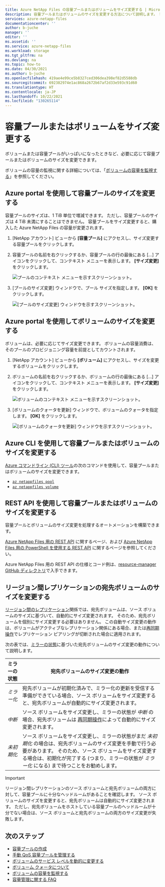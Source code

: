 ```yaml
---
title: Azure NetApp Files の容量プールまたはボリュームをサイズ変更する | Microsoft Docs
description: 容量プールまたはボリュームのサイズを変更する方法について説明します。 容量プールをサイズ変更すると、購入した Azure NetApp Files の容量が変更されます。
services: azure-netapp-files
documentationcenter: ''
author: b-juche
manager: ''
editor: ''
ms.assetid: ''
ms.service: azure-netapp-files
ms.workload: storage
ms.tgt_pltfrm: na
ms.devlang: na
ms.topic: how-to
ms.date: 04/30/2021
ms.author: b-juche
ms.openlocfilehash: 419ae4e99ce5b8327ced306dea398ef82d5588db
ms.sourcegitcommit: 692382974e1ac868a2672b67af2d33e593c91d60
ms.translationtype: HT
ms.contentlocale: ja-JP
ms.lasthandoff: 10/22/2021
ms.locfileid: "130265114"
---
```

# <a name="resize-a-capacity-pool-or-a-volume"></a>容量プールまたはボリュームをサイズ変更する
ボリュームまたは容量プールがいっぱいになったときなど、必要に応じて容量プールまたはボリュームのサイズを変更できます。 

ボリュームの容量の監視に関する詳細については、「[ボリュームの容量を監視する](monitor-volume-capacity.md)」を参照してください。

## <a name="resize-the-capacity-pool-using-the-azure-portal"></a>Azure portal を使用して容量プールのサイズを変更する 

容量プールのサイズは、1 TiB 単位で増減できます。 ただし、容量プールのサイズは 4 TiB 未満にすることはできません。 容量プールをサイズ変更すると、購入した Azure NetApp Files の容量が変更されます。

1. [NetApp アカウント] ビューから **[容量プール]** にアクセスし、サイズ変更する容量プールをクリックします。
2. 容量プールの名前を右クリックするか、容量プールの行の最後にある […] アイコンをクリックして、コンテキスト メニューを表示します。 **[サイズ変更]** をクリックします。 

    ![プールのコンテキスト メニューを示すスクリーンショット。](../media/azure-netapp-files/resize-pool-context-menu.png)  

3. [プールのサイズ変更] ウィンドウで、プール サイズを指定します。  **[OK]** をクリックします。

    ![[プールのサイズ変更] ウィンドウを示すスクリーンショット。](../media/azure-netapp-files/resize-pool-window.png) 

## <a name="resize-a-volume-using-the-azure-portal"></a>Azure portal を使用してボリュームのサイズを変更する

ボリュームは、必要に応じてサイズ変更できます。 ボリュームの容量消費は、そのプールのプロビジョニング容量を前提としてカウントされます。

1. [NetApp アカウント] ビューから **[ボリューム]** にアクセスし、サイズを変更するボリュームをクリックします。
2. ボリュームの名前を右クリックするか、ボリュームの行の最後にある […] アイコンをクリックして、コンテキスト メニューを表示します。 **[サイズ変更]** をクリックします。

    ![ボリュームのコンテキスト メニューを示すスクリーンショット。](../media/azure-netapp-files/resize-volume-context-menu.png) 
    
3. [ボリュームのクォータを更新] ウィンドウで、ボリュームのクォータを指定します。 **[OK]** をクリックします。   

    ![[ボリュームのクォータを更新] ウィンドウを示すスクリーンショット。](../media/azure-netapp-files/resize-volume-quota-window.png) 

## <a name="resizing-the-capacity-pool-or-a-volume-using-azure-cli"></a>Azure CLI を使用して容量プールまたはボリュームのサイズを変更する  

[Azure コマンドライン (CLI) ツール](azure-netapp-files-sdk-cli.md)の次のコマンドを使用して、容量プールまたはボリュームのサイズを変更できます。

* [`az netappfiles pool`](/cli/azure/netappfiles/pool?preserve-view=true&view=azure-cli-latest)
* [`az netappfiles volume`](/cli/azure/netappfiles/volume?preserve-view=true&view=azure-cli-latest)

## <a name="resizing-the-capacity-pool-or-a-volume-using-rest-api"></a>REST API を使用して容量プールまたはボリュームのサイズを変更する

容量プールとボリュームのサイズ変更を処理するオートメーションを構築できます。   

[Azure NetApp Files 用の REST API](azure-netapp-files-develop-with-rest-api.md) に関するページ、および [Azure NetApp Files 用の PowerShell を使用する REST API](develop-rest-api-powershell.md) に関するページを参照してください。 

Azure NetApp Files 用の REST API の仕様とコード例は、[resource-manager GitHub ディレクトリ](https://github.com/Azure/azure-rest-api-specs/tree/master/specification/netapp/resource-manager/Microsoft.NetApp/stable)で入手できます。 

## <a name="resize-a-cross-region-replication-destination-volume"></a>リージョン間レプリケーションの宛先ボリュームのサイズを変更する 

[リージョン間のレプリケーション](cross-region-replication-introduction.md)関係では、宛先ボリュームは、ソース ボリュームのサイズに基づいて、自動的にサイズ変更されます。 そのため、宛先ボリュームを個別にサイズ変更する必要はありません。 この自動サイズ変更の動作は、ボリュームがアクティブなレプリケーション関係にある場合、または[再同期操作](cross-region-replication-manage-disaster-recovery.md#resync-replication)でレプリケーション ピアリングが切断された場合に適用されます。 

次の表では、[ミラーの状態](cross-region-replication-display-health-status.md)に基づいた宛先ボリュームのサイズ変更の動作について説明します。

|  ミラーの状態  | 宛先ボリュームのサイズ変更の動作 |
|-|-|
| *ミラー化* | 宛先ボリュームが初期化済みで、ミラー化の更新を受信する準備ができている場合、ソース ボリュームをサイズ変更すると、宛先ボリュームが自動的にサイズ変更されます。 |
| *中断* | ソース ボリュームをサイズ変更し、ミラーの状態が *中断* の場合、宛先ボリュームは [再同期操作](cross-region-replication-manage-disaster-recovery.md#resync-replication)によって自動的にサイズ変更されます。  |
| *未初期化* | ソース ボリュームをサイズ変更し、ミラーの状態がまだ *未初期化* の場合は、宛先ボリュームのサイズ変更を手動で行う必要があります。 そのため、ソース ボリュームをサイズ変更する場合は、初期化が完了する (つまり、ミラーの状態が *ミラー化* になる) まで待つことをお勧めします。 | 

> [!IMPORTANT]
> リージョン間レプリケーションのソース ボリュームと宛先ボリュームの両方に対して、容量プールに十分なヘッドルームがあることを確認します。 ソース ボリュームのサイズを変更すると、宛先ボリュームは自動的にサイズ変更されます。 ただし、宛先ボリュームをホストしている容量プールのヘッドルームが十分でない場合は、ソース ボリュームと宛先ボリュームの両方のサイズ変更が失敗します。

## <a name="next-steps"></a>次のステップ

- [容量プールの作成](azure-netapp-files-set-up-capacity-pool.md)
- [手動 QoS 容量プールを管理する](manage-manual-qos-capacity-pool.md)
- [ボリュームのサービス レベルを動的に変更する](dynamic-change-volume-service-level.md) 
- [ボリューム クォータについて](volume-quota-introduction.md)
- [ボリュームの容量を監視する](monitor-volume-capacity.md)
- [容量管理に関する FAQ](faq-capacity-management.md)
